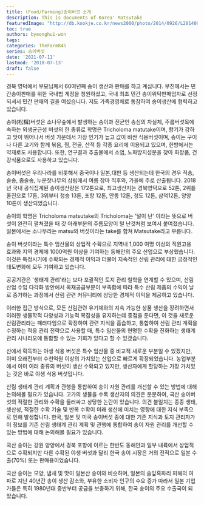 ```yaml
---
title: (Food/Farming)송이버섯 소개
description: This is documents of Korea' Matsutake
featuredImage: "http://db.kookje.co.kr/news2000/photo/2014/0926/L20140926.22026191234i1.jpg"
toc: true
authors: byeonghui-won
tags: 
categories: TheFarm845
series: 송이버섯
date: '2021-07-11'
lastmod: '2018-07-13'
draft: false
---
```


경북 영덕에서 부모님께서 60여년째 송이 생산과 판매를 하고 계십니다. 부친께서는 민간송이판매를 위한 국내법 계정을 청원하셨고, 국내 최초 민간 송이위탁판매업자로 선정되셔서 민간 판매의 길을 여셨습니다. 저도 가족경영체로 동참하여 송이생산에 협력하고 있습니다.

송이(松栮)버섯은 소나무숲에서 발생하는 송이과 진균인 송심의 자실체, 주름버섯목에 속하는 외생균근성 버섯의 한 종류로 학명은 Tricholoma matutake이며, 향기가 강하고 맛이 뛰어나서 버섯 가운데서 가장 인기가 높고 값이 비싼 식용버섯이며, 송이는 구이나 다른 고기와 함께 볶음, 찜, 전골, 산적 등 각종 요리에 이용되고 있으며, 한방에서는 약재로도 사용합니다. 또한, 연구결과 추출물에서 소염, 노화방지성분을 찾아 화장품, 건강식품으로도 사용하고 있습니다. 

송이버섯은 우리나라를 비롯해서 중국이나 일본,대만 등 생산되는데 한국의 경우 적송, 솔송, 좀솔송, 누운잣나무의 삼림에서 여름 장마 직후와, 가을에 주로 산출됩니다. 2018년 국내 공식집계된 송이생산량은 172톤으로, 최고생산지는 경북영덕으로 52톤, 2위틑 울진으로 17톤, 3위부터 청송 13톤, 포항 12톤, 안동 12톤, 청도 12톤, 삼척12톤, 양양 10톤이 생산되었습니다.

송이의 학명은 Tricholoma matsutake의 Tricholoma는 '털이 난' 이라는 뜻으로 버섯이 완전히 펼쳐졌을 때 갓 아래부분의 주름모양이 털 난것처럼 보여서 붙여졌습니다. 일본에서는 소나무라는 matsu와 버섯이라는 take를 합쳐 Matsutake라고 부릅니다. 

송이 버섯이라는 특수 임산물의 상업적 수확으로 지역내 1,000 여명 이상의 직원고용 효과와 지역 경제에 1000억원 이상을 기여하는 동해안의 주요 산업으로 부상했습니다. 이것은 특정시기에 수확되는 경제적 이익과 더불어 지속적인 산림 관리에 대한 긍정적인 태도변화에 모두 기여하고 있습니다. 

공공기관은 '생태계 관리'라는 보다 포괄적인 토지 관리 철학을 연계할 수 있으며, 산림산업 수입 다각화 방안에서 목재공급부분이 부족함에 따라 특수 산림 제품의 수익이 날로 증가하는 과정에서 산림 관련 커뮤니티에 상당한 경제적 이익을 제공하고 있습니다.

이러한 접근 방식으로, 모든 산림관련 유기체와의 지속 가능한 상품 생산을 장려하면서 이러한 생물학적 다양성과 기능적 복잡성을 유지하는데 중점을 둔다면, 이 것을 새로운 산림관리라는 패러다임으로 확장하여 관련 지식을 흡습하고, 통합하여 산림 관리 계획을 수정하는 적응 관리 전략으로 사용할 때, 특수 임산물의 현명한 수확을 진화하는 생태계 관리 시나리오에 통합할 수 있는 기회가 있다고 할 수 있겠습니다.

산에서 획득하는 야생 식용 버섯은 특수 임산물 중 비교적 새로운 부분일 수 있겠지만, 이미 오래전부터 수천억원 이상의 가치있는 산업으로 빠르게 확장되었습니다. 농업부분에서 이미 여러 종류의 버섯이 생산 수확되고 있지만, 생산자에게 할당하는 가장 가치있는 것은 바로 야생 식용 버섯입니다. 

산림 생태계 관리 계획과 관행을 통합하여 송이 자원 관리를 개선할 수 있는 방법에 대해 논의해볼 필요가 있습니다. 고가의 생물을 수록 생산자의 의견은 분분하여, 국산 송이버섯의 적절한 관리와 수확을 둘러싸고 상당한 논란이 있습니다. 의견 불일치는 종종 생태, 생산성, 적절한 수확 기술 및 반복 수확이 미래 생산에 미치는 영향에 대한 지식 부족으로 인해 발생합니다. 한국, 일본 및 미국 송이버섯 종에 대한 기존 지식과 토지 관리자가 이 정보를 기존 산림 생태계 관리 계획 및 관행에 통합하여 송이 자원 관리를 개선할 수 있는 방법에 대해 논의해볼 필요가 있습니다.

국산 송이는 강원 양양에서 경북 포항에 이르는 한반도 동해안과 일부 내륙에서 상업적으로 수확되지만 다른 수확된 야생 버섯과 달리 한국 송이 시장은 거의 전적으로 일본 수출(70%) 또는 판매용이었습니다. 

국산 송이는 모양, 냄새 및 맛이 일본산 송이와 비슷하며, 일본의 솔잎혹파리 피해의 여파로 지난 40년간 송이 생산 감소와, 부유한 소비자 인구의 수요 증가 따라서 일본 기업가들은 특히 1980년대 중반부터 공급을 보충하기 위해, 한국 송이의 주요 수출국이 되었습니다.

